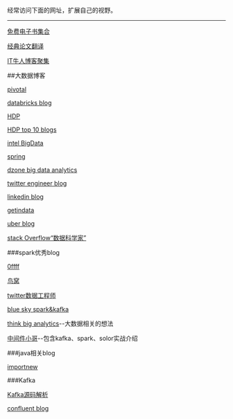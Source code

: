 经常访问下面的网址，扩展自己的视野。

---

[免费电子书集合](https://github.com/vhf/free-programming-books/blob/master/free-programming-books-zh.md)

[经典论文翻译](http://duanple.blog.163.com)

[IT牛人博客聚集](http://www.udpwork.com)


##大数据博客

[pivotal](https://blog.pivotal.io/)

[databricks blog](https://databricks.com/blog)

[HDP](http://hortonworks.com/blog/)

[HDP top 10 blogs](http://zh.hortonworks.com/blog/top-ten-blogs-from-2015/)

[intel BigData](https://software.intel.com/en-us/bigdata/apache-big-data-stack)

[spring](http://spring.io/blog)

[dzone big data analytics](https://dzone.com/big-data-analytics-tutorials-tools-news)

[twitter engineer blog](https://blog.twitter.com/engineering)

[linkedin blog](https://engineering.linkedin.com/blog)

[getindata](http://getindata.com/category/blog/post/)

[uber blog](https://eng.uber.com/)

[stack Overflow“数据科学家”](http://varianceexplained.org/r/polarizing-technologies/)

###spark优秀blog

[0ffff](http://0x0fff.com)

[鸟窝](http://colobu.com)

[twitter数据工程师](https://medium.com/@rchang)

[blue sky spark&kafka](http://hadoop1989.com)

[think big analytics](https://thinkbiganalytics.com/the-importance-of-business-participation-in-a-data-lake-program/)--大数据相关的想法

[中间件小哥](https://yq.aliyun.com/articles/2779?spm=5176.8091938.0.0.0fFBUY)--包含kafka、spark、solor实战介绍

###java相关blog

[importnew](http://www.importnew.com)

###Kafka

[Kafka源码解析](http://zqhxuyuan.github.io/)

[confluent blog](http://www.confluent.io/blog)
